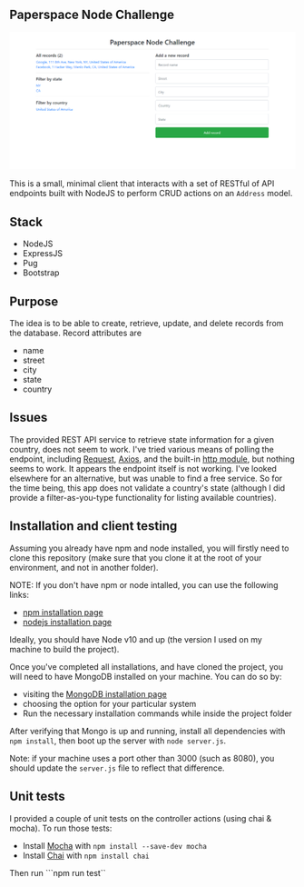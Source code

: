 ## Paperspace Node Challenge
![paperspace-node-challenge](https://github.com/demesvardestin/paperspace-node/raw/master/public/assets/paperspace_node_challenge.png "paperspace-node-challenge")

This is a small, minimal client that interacts with a set of RESTful of API endpoints
built with NodeJS to perform CRUD actions on an ```Address``` model.

## Stack

- NodeJS
- ExpressJS
- Pug
- Bootstrap

## Purpose

The idea is to be able to create, retrieve, update, and delete records from the
database. Record attributes are

- name
- street
- city
- state
- country


## Issues

The provided REST API service to retrieve state information for a given country, does not
seem to work. I've tried various means of polling the endpoint, including
[Request](https://github.com/request/request "Request"), [Axios](https://github.com/axios/axios "Axios"),
and the built-in [http module](https://nodejs.org/api/http.html "http module"),
but nothing seems to work. It appears the endpoint itself is not working.
I've looked elsewhere for an alternative, but was unable to find
a free service. So for the time being, this app does not validate a country's state
(although I did provide a filter-as-you-type functionality for listing available countries).

## Installation and client testing

Assuming you already have npm and node installed, you will firstly need to clone
this repository (make sure that you clone it at the root of your environment,
and not in another folder).

NOTE: If you don't have npm or node intalled, you can use
the following links:

- [npm installation page](https://www.npmjs.com/get-npm "npm installation page")
- [nodejs installation page](https://nodejs.org/en/download/ "nodejs installation page")

Ideally, you should have Node v10 and up (the version I used on my machine to
build the project).

Once you've completed all installations, and have cloned the project, you will
need to have MongoDB installed on your machine. You can do so by:

- visiting the [MongoDB installation page](https://docs.mongodb.com/manual/installation/ "MongoDB installation page")
- choosing the option for your particular system
- Run the necessary installation commands while inside the project folder

After verifying that Mongo is up and running, install all dependencies with
```npm install```, then boot up the server with ```node server.js```.

Note: if your machine uses a port other than 3000 (such as 8080), you should
update the ```server.js``` file to reflect that difference.

## Unit tests

I provided a couple of unit tests on the controller actions (using chai & mocha).
To run those tests:
- Install [Mocha](https://mochajs.org/#installation "Mocha") with ```npm install --save-dev mocha```
- Install [Chai](https://www.chaijs.com/guide/installation/ "Chai") with ```npm install chai```

Then run ```npm run test``